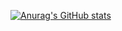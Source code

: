 [![Anurag's GitHub stats](https://github-readme-stats.vercel.app/api?username=jianfengh&show_icons=true&&theme=tokyonight)](https://github.com/anuraghazra/github-readme-stats)
